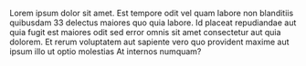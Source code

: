 Lorem ipsum dolor sit amet. Est tempore odit vel quam labore non
blanditiis quibusdam 33 delectus maiores quo quia labore. Id placeat
repudiandae aut quia fugit est maiores odit sed error omnis sit amet
consectetur aut quia dolorem. Et rerum voluptatem aut sapiente vero quo
provident maxime aut ipsum illo ut optio molestias At internos numquam?

